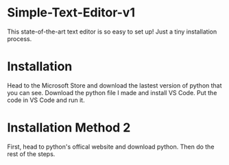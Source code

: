 # Simple-Text-Editor-v1
This state-of-the-art text editor is so easy to set up! Just a tiny installation process.


# Installation
Head to the Microsoft Store and download the lastest version of python that you can see.
Download the python file I made and install VS Code. Put the code in VS Code and run it.


# Installation Method 2
First, head to python's offical website and download python.
Then do the rest of the steps.

